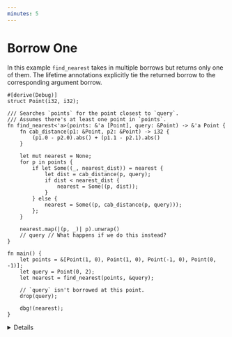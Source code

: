 ```yaml
---
minutes: 5
---
```


# Borrow One

In this example `find_nearest` takes in multiple borrows but returns only one of
them. The lifetime annotations explicitly tie the returned borrow to the
corresponding argument borrow.

```rust,editable
#[derive(Debug)]
struct Point(i32, i32);

/// Searches `points` for the point closest to `query`.
/// Assumes there's at least one point in `points`.
fn find_nearest<'a>(points: &'a [Point], query: &Point) -> &'a Point {
    fn cab_distance(p1: &Point, p2: &Point) -> i32 {
        (p1.0 - p2.0).abs() + (p1.1 - p2.1).abs()
    }

    let mut nearest = None;
    for p in points {
        if let Some((_, nearest_dist)) = nearest {
            let dist = cab_distance(p, query);
            if dist < nearest_dist {
                nearest = Some((p, dist));
            }
        } else {
            nearest = Some((p, cab_distance(p, query)));
        };
    }

    nearest.map(|(p, _)| p).unwrap()
    // query // What happens if we do this instead?
}

fn main() {
    let points = &[Point(1, 0), Point(1, 0), Point(-1, 0), Point(0, -1)];
    let query = Point(0, 2);
    let nearest = find_nearest(points, &query);

    // `query` isn't borrowed at this point.
    drop(query);

    dbg!(nearest);
}
```

<details>

- It may be helpful to collapse the definition of `find_nearest` to put more
  focus on the signature of the function. The actual logic in the function is
  somewhat complex and isn't important for the purpose of borrow analysis.

- When we call `find_nearest` the returned reference doesn't borrow `query`, and
  so we are free to drop it while `nearest` is still active.

- But what happens if we return the wrong borrow? Change the last line of
  `find_nearest` to return `query` instead. Show the compiler error to the
  students.

- The first thing we have to do is add a lifetime annotation to `query`. Show
  students that we can add a second lifetime `'b` to `find_nearest`.

- Show the new error to the students. The borrow checker verifies that the logic
  in the function body actually returns a reference with the correct lifetime,
  enforcing that the function adheres to the contract set by the function's
  signature.

- The "help" note in the error notes that we can add a lifetime bound `'b: 'a`
  to say that `'b` will live at least as long as `'a`, which would then allow us
  to return `query`. On the next slide we'll talk about lifetime variance, which
  is the rule that allows us to return a longer lifetime when a shorter one is
  expected.

</details>
